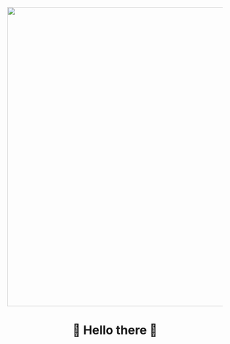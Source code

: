 <div id="header" align="center">
  <img src="https://media.tenor.com/PuiorqMUTaIAAAAC/anime-cheers-anime-drinking.gif" width="700"/>
  
  <h1>
    🖤 Hello there 🖤
  </h1>

</div>
